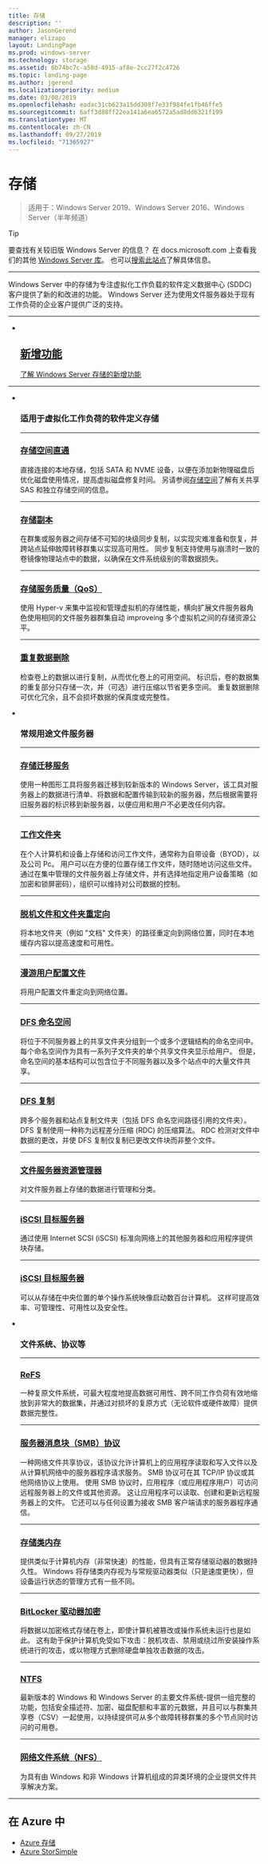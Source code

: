 ```yaml
---
title: 存储
description: ''
author: JasonGerend
manager: elizapo
layout: LandingPage
ms.prod: windows-server
ms.technology: storage
ms.assetid: 6b74bc7c-a58d-4915-af8e-2cc27f2c4726
ms.topic: landing-page
ms.author: jgerend
ms.localizationpriority: medium
ms.date: 03/08/2019
ms.openlocfilehash: eadac31cb623a15dd308f7e33f984fe1fb46ffe5
ms.sourcegitcommit: 6aff3d88ff22ea141a6ea6572a5ad8dd6321f199
ms.translationtype: MT
ms.contentlocale: zh-CN
ms.lasthandoff: 09/27/2019
ms.locfileid: "71365927"
---
```

# <a name="storage"></a>存储

>适用于：Windows Server 2019、Windows Server 2016、Windows Server（半年频道）

>[!TIP]
> 要查找有关较旧版 Windows Server 的信息？ 在 docs.microsoft.com 上查看我们的其他 [Windows Server 库](/previous-versions/windows/)。 也可以[搜索此站点](https://docs.microsoft.com/search/index?search=Windows+Server&dataSource=previousVersions)了解具体信息。

<hr />
Windows Server 中的存储为专注虚拟化工作负载的软件定义数据中心 (SDDC) 客户提供了新的和改进的功能。 Windows Server 还为使用文件服务器处于现有工作负荷的企业客户提供广泛的支持。

<hr />
<ul class="cardsF panelContent">
<li>
 <a href="whats-new-in-storage.md">
                            <div class="cardSize">
                                <div class="cardPadding">
                                    <div class="card">
                                        <div class="cardImageOuter">
                                            <div class="cardImage">
                                                <img src="../media/i-whats-new.svg" alt="" />
                                            </div>
                                        </div>
                                        <div class="cardText">
                                            <h2>新增功能</h2>
                                            <p>了解 Windows Server 存储的新增功能</p>
                                        </div>
                                    </div>
                                </div>
                            </div>
                          </a>
                        </li>
</ul>
<hr />
<ul class="cardsF panelContent">
<li>
        <div class="cardSize">
            <div class="cardPadding">
                <div class="card">
                    <div class="cardImageOuter">
                        <div class="cardImage">
                            <img src="../media/i-store.svg" alt="" />
                        </div>
                    </div>
                    <div class="cardText">
                        <h3>适用于虚拟化工作负荷的软件定义存储</h3>
<HR />
                        <p><h3><a href="storage-spaces/storage-spaces-direct-overview.md">存储空间直通</a></h3> 直接连接的本地存储，包括 SATA 和 NVME 设备，以便在添加新物理磁盘后优化磁盘使用情况，提高虚拟磁盘修复时间。 另请参阅<a href="storage-spaces/overview.md">存储空间</a>了解有关共享 SAS 和独立存储空间的信息。</p>
<HR />
                        <p><h3><a href="storage-replica/storage-replica-overview.md">存储副本</a></h3> 在群集或服务器之间存储不可知的块级同步复制，以实现灾难准备和恢复，并跨站点延伸故障转移群集以实现高可用性。 同步复制支持使用与崩溃时一致的卷镜像物理站点中的数据，以确保在文件系统级别的零数据损失。</p>
<HR />
                        <p><h3><a href="storage-qos/storage-qos-overview.md">存储服务质量（QoS）</a></h3> 使用 Hyper-v 来集中监视和管理虚拟机的存储性能，横向扩展文件服务器角色使用相同的文件服务器群集自动 improveing 多个虚拟机之间的存储资源公平。</p>
<HR />
                        <p><h3><a href="data-deduplication/overview.md">重复数据删除</a></h3> 检查卷上的数据以进行复制，从而优化卷上的可用空间。 标识后，卷的数据集的重复部分只存储一次，并（可选）进行压缩以节省更多空间。 重复数据删除可优化冗余，且不会损坏数据的保真度或完整性。</p>
                    </div>
                </div>
            </div>
        </div>
    </li>
<li>
        <div class="cardSize">
            <div class="cardPadding">
                <div class="card">
                    <div class="cardImageOuter">
                        <div class="cardImage">
                            <img src="../media/i-store.svg" alt="" />
                        </div>
                    </div>
                    <div class="cardText">
                        <h3>常规用途文件服务器</h3>
<HR />
                        <p><h3><a href="storage-migration-service/overview.md">存储迁移服务</a></h3>使用一种图形工具将服务器迁移到较新版本的 Windows Server，该工具对服务器上的数据进行清单、将数据和配置传输到较新的服务器，然后根据需要将旧服务器的标识移到新服务器，以便应用和用户不必更改任何内容。</p>
<HR />
                        <p><h3><a href="work-folders/work-folders-overview.md">工作文件夹</a></h3> 在个人计算机和设备上存储和访问工作文件，通常称为自带设备（BYOD），以及公司 Pc。 用户可以在方便的位置存储工作文件，随时随地访问这些文件。 通过在集中管理的文件服务器上存储文件，并有选择地指定用户设备策略（如加密和锁屏密码），组织可以维持对公司数据的控制。</p>
<HR />
                        <p><h3><a href="folder-redirection/folder-redirection-rup-overview.md">脱机文件和文件夹重定向</a></h3> 将本地文件夹（例如 "文档" 文件夹）的路径重定向到网络位置，同时在本地缓存内容以提高速度和可用性。</p>
<HR />
                        <p><h3><a href="folder-redirection/deploy-roaming-user-profiles.md">漫游用户配置文件</a></h3> 将用户配置文件重定向到网络位置。</p>
<HR />
                        <p><h3><a href="dfs-namespaces/dfs-overview.md">DFS 命名空间</a></h3> 将位于不同服务器上的共享文件夹分组到一个或多个逻辑结构的命名空间中。 每个命名空间作为具有一系列子文件夹的单个共享文件夹显示给用户。 但是，命名空间的基本结构可以包含位于不同服务器以及多个站点中的大量文件共享。</p>
<HR />
                        <p><h3><a href="dfs-replication/dfsr-overview.md">DFS 复制</a></h3> 跨多个服务器和站点复制文件夹（包括 DFS 命名空间路径引用的文件夹）。 DFS 复制使用一种称为远程差分压缩 (RDC) 的压缩算法。 RDC 检测对文件中数据的更改，并使 DFS 复制仅复制已更改文件块而非整个文件。</p>
<HR />
                        <p><h3><a href="fsrm/fsrm-overview.md">文件服务器资源管理器</a></h3> 对文件服务器上存储的数据进行管理和分类。<p>
<HR />
                        <p><h3><a href="iscsi/iscsi-target-server.md">iSCSI 目标服务器</a></h3> 通过使用 Internet SCSI (iSCSI) 标准向网络上的其他服务器和应用程序提供块存储。</p>
<HR />
                       <p><h3><a href="iscsi/iscsi-boot-overview.md">iSCSI 目标服务器</a></h3> 可以从存储在中央位置的单个操作系统映像启动数百台计算机。 这样可提高效率、可管理性、可用性以及安全性。</p>
                    </div>
                </div>
            </div>
        </div>
    </li>
<li>
        <div class="cardSize">
            <div class="cardPadding">
                <div class="card">
                    <div class="cardImageOuter">
                        <div class="cardImage">
                            <img src="../media/i-store.svg" alt="" />
                        </div>
                    </div>
                    <div class="cardText">
                        <h3>文件系统、协议等</h3>
<HR />
                        <p><h3><a href="refs/refs-overview.md">ReFS</a></h3> 一种复原文件系统，可最大程度地提高数据可用性、跨不同工作负荷有效地缩放到非常大的数据集，并通过对损坏的复原方式（无论软件或硬件故障）提供数据完整性。<p>
<HR />
                        <p><h3><a href="file-server/file-server-smb-overview.md">服务器消息块（SMB）协议</a></h3> 一种网络文件共享协议，该协议允许计算机上的应用程序读取和写入文件以及从计算机网络中的服务器程序请求服务。 SMB 协议可在其 TCP/IP 协议或其他网络协议上使用。 使用 SMB 协议时，应用程序（或应用程序用户）可访问远程服务器上的文件或其他资源。 这让应用程序可以读取、创建和更新远程服务器上的文件。 它还可以与任何设置为接收 SMB 客户端请求的服务器程序通信。<p>
<HR />
                        <p><h3><a href="storage-spaces/Storage-class-memory-health.md">存储类内存</a></h3> 提供类似于计算机内存（非常快速）的性能，但具有正常存储驱动器的数据持久性。 Windows 将存储类内存视为与常规驱动器类似（只是速度更快），但设备运行状态的管理方式有一些不同。<p>
<HR />
                        <p><h3><a href="https://technet.microsoft.com/library/cc766295(v=ws.10).aspx">BitLocker 驱动器加密</a></h3> 将数据以加密格式存储在卷上，即使计算机被篡改或操作系统未运行也是如此。 这有助于保护计算机免受如下攻击：脱机攻击、禁用或绕过所安装操作系统进行的攻击，或以物理方式删除硬盘单独攻击数据的攻击。<p>
<HR />
                        <p><h3><a href="https://technet.microsoft.com/library/dn466522(v=ws.11).aspx">NTFS</a></h3> 最新版本的 Windows 和 Windows Server 的主要文件系统-提供一组完整的功能，包括安全描述符、加密、磁盘配额和丰富的元数据，并且可以与群集共享卷（CSV）一起使用，以持续提供可从多个故障转移群集的多个节点同时访问的可用卷。<p>
<HR />
                        <p><h3><a href="https://technet.microsoft.com/library/jj592688(v=ws.11).aspx">网络文件系统（NFS）</a></h3> 为具有由 Windows 和非 Windows 计算机组成的异类环境的企业提供文件共享解决方案。<p>
                    </div>
                </div>
            </div>
        </div>
    </li>
</ul>

---


## <a name="in-azure"></a>在 Azure 中

* [Azure 存储](https://azure.microsoft.com/documentation/services/storage/)
* [Azure StorSimple](https://www.microsoft.com/en-us/cloud-platform/azure-storsimple)

